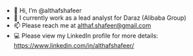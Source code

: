 - 👋 Hi, I’m @althafshafeer
- 💼 I currently work as a lead analyst for Daraz (Alibaba Group)
- 📫 Please reach me at althaf.shafeer@gmail.com 
- 💻 Please view my LinkedIn profile for more details: https://www.linkedin.com/in/althafshafeer/
